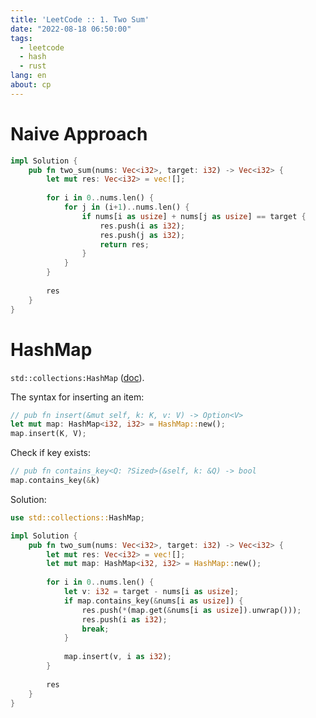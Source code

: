 ```yaml
---
title: 'LeetCode :: 1. Two Sum'
date: "2022-08-18 06:50:00"
tags: 
  - leetcode
  - hash
  - rust
lang: en
about: cp
---
```


# Naive Approach
```rust
impl Solution {
    pub fn two_sum(nums: Vec<i32>, target: i32) -> Vec<i32> {
        let mut res: Vec<i32> = vec![];
        
        for i in 0..nums.len() {
            for j in (i+1)..nums.len() {
                if nums[i as usize] + nums[j as usize] == target {
                    res.push(i as i32);
                    res.push(j as i32);
                    return res;
                }
            }
        }
        
        res
    }
}
```

# HashMap

`std::collections:HashMap` ([doc](https://doc.rust-lang.org/std/collections/struct.HashMap.html)).

The syntax for inserting an item:
```rust
// pub fn insert(&mut self, k: K, v: V) -> Option<V>
let mut map: HashMap<i32, i32> = HashMap::new();
map.insert(K, V);
```

Check if key exists:
```rust
// pub fn contains_key<Q: ?Sized>(&self, k: &Q) -> bool
map.contains_key(&k)
```

Solution:
```rust
use std::collections::HashMap;

impl Solution {
    pub fn two_sum(nums: Vec<i32>, target: i32) -> Vec<i32> {
        let mut res: Vec<i32> = vec![];
        let mut map: HashMap<i32, i32> = HashMap::new();
        
        for i in 0..nums.len() {
            let v: i32 = target - nums[i as usize];
            if map.contains_key(&nums[i as usize]) {
                res.push(*(map.get(&nums[i as usize]).unwrap()));
                res.push(i as i32);
                break;
            }
            
            map.insert(v, i as i32);
        }
        
        res
    }
}
```